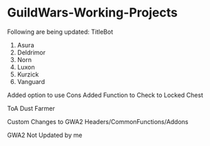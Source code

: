 # GuildWars-Working-Projects

Following are being updated:
TitleBot

1. Asura 
2. Deldrimor
3. Norn
4. Luxon
5. Kurzick
6. Vanguard

Added option to use Cons
Added Function to Check to Locked Chest

ToA Dust Farmer


Custom Changes to GWA2 Headers/CommonFunctions/Addons

GWA2 Not Updated by me
